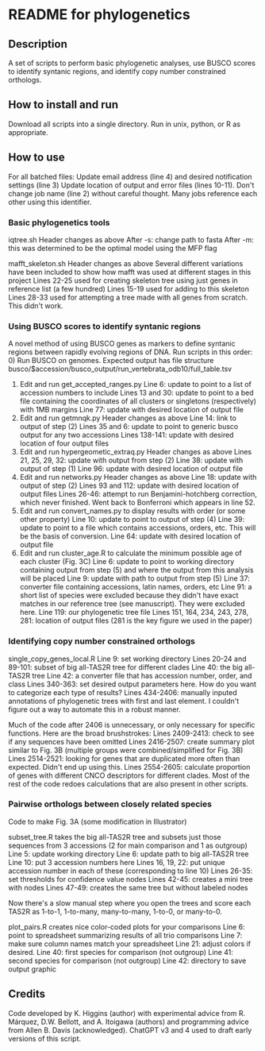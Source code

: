 # README for phylogenetics

## Description
A set of scripts to perform basic phylogenetic analyses, use BUSCO scores to identify syntanic regions, and identify copy number constrained orthologs.

## How to install and run
Download all scripts into a single directory.  Run in unix, python, or R as appropriate.


## How to use
For all batched files:
  Update email address (line 4) and desired notification settings (line 3)
  Update location of output and error files (lines 10-11).
  Don't change job name (line 2) without careful thought.  Many jobs reference each other using this identifier.

### Basic phylogenetics tools
iqtree.sh
  Header changes as above
  After -s: change path to fasta
  After -m: this was determined to be the optimal model using the MFP flag

mafft_skeleton.sh
  Header changes as above
  Several different variations have been included to show how mafft was used at different stages in this project
    Lines 22-25 used for creating skeleton tree using just genes in reference list (a few hundred)
    Lines 15-19 used for adding to this skeleton
    Lines 28-33 used for attempting a tree made with all genes from scratch.  This didn't work.

### Using BUSCO scores to identify syntanic regions
A novel method of using BUSCO genes as markers to define syntanic regions between rapidly evolving regions of DNA.
Run scripts in this order:
0) Run BUSCO on genomes.  Expected output has file structure busco/$accession/busco_output/run_vertebrata_odb10/full_table.tsv
1) Edit and run get_accepted_ranges.py
  Line 6: update to point to a list of accession numbers to include
  Lines 13 and 30: update to point to a bed file containing the coordinates of all clusters or singletons (respectively) with 1MB margins
  Line 77: update with desired location of output file
2) Edit and run getmnqk.py
  Header changes as above
  Line 14: link to output of step (2)
  Lines 35 and 6: update to point to generic busco output for any two accessions
  Lines 138-141: update with desired location of four output files
3) Edit and run hypergeometic_extraq.py
  Header changes as above
  Lines 21, 25, 29, 32: update with output from step (2)
  Line 38: update with output of step (1)
  Line 96: update with desired location of output file
4) Edit and run networks.py
  Header changes as above
  Line 18: update with output of step (2)
  Lines 93 and 112: update with desired location of output files
  Lines 26-46: attempt to run Benjamini-hotchberg correction, which never finished.  Went back to Bonferroni which appears in line 52.
5) Edit and run convert_names.py to display results with order (or some other property)
  Line 10: update to point to output of step (4)
  Line 39: update to point to a file which contains accessions, orders, etc.  This will be the basis of conversion.
  Line 64: update with desired location of output file
6) Edit and run cluster_age.R to calculate the minimum possible age of each cluster (Fig. 3C)
  Line 6: update to point to working directory containing output from step (5) and where the output from this analysis will be placed
  Line 9: update with path to output from step (5)
  Line 37: converter file containing accessions, latin names, orders, etc
  Line 91: a short list of species were excluded because they didn't have exact matches in our reference tree (see manuscript).  They were excluded here.
  Line 119: our phylogenetic tree file
  Lines 151, 164, 234, 243, 278, 281: location of output files (281 is the key figure we used in the paper)

### Identifying copy number constrained orthologs
single_copy_genes_local.R
  Line 9: set working directory
  Lines 20-24 and 89-101: subset of big all-TAS2R tree for different clades
  Line 40: the big all-TAS2R tree
  Line 42: a converter file that has accession number, order, and class
  Lines 340-363: set desired output parameters here.  How do you want to categorize each type of results?
  Lines 434-2406: manually inputed annotations of phylogenetic trees with first and last element.  I couldn't figure out a way to automate this in a robust manner.

  Much of the code after 2406 is unnecessary, or only necessary for specific functions.  Here are the broad brushstrokes:
    Lines 2409-2413: check to see if any sequences have been omitted
    Lines 2416-2507: create summary plot similar to Fig. 3B (multiple groups were combined/simplified for Fig. 3B)
    Lines 2514-2521: looking for genes that are duplicated more often than expected.  Didn't end up using this.
    Lines 2554-2605: calculate proportion of genes with different CNCO descriptors for different clades.
    Most of the rest of the code redoes calculations that are also present in other scripts.

### Pairwise orthologs between closely related species
Code to make Fig. 3A (some modification in Illustrator)

subset_tree.R takes the big all-TAS2R tree and subsets just those sequences from 3 accessions (2 for main comparison and 1 as outgroup)
  Line 5: update working directory
  Line 6: update path to big all-TAS2R tree
  Line 10: put 3 accession numbers here
  Lines 16, 19, 22: put unique accession number in each of these (corresponding to line 10)
  Lines 26-35: set thresholds for confidence value nodes
  Lines 42-45: creates a mini tree with nodes
  Lines 47-49: creates the same tree but without labeled nodes

Now there's a slow manual step where you open the trees and score each TAS2R as 1-to-1, 1-to-many, many-to-many, 1-to-0, or many-to-0.

plot_pairs.R creates nice color-coded plots for your comparisons
  Line 6: point to spreadsheet summarizing results of all trio comparisons
  Line 7: make sure column names match your spreadsheet
  Line 21: adjust colors if desired.
  Line 40: first species for comparison (not outgroup)
  Line 41: second species for comparison (not outgroup)
  Line 42: directory to save output graphic


## Credits
Code developed by K. Higgins (author) with experimental advice from R. Márquez, D.W. Bellott, and A. Itoigawa (authors) and programming advice from Allen B. Davis (acknowledged).  ChatGPT v3 and 4 used to draft early versions of this script.
